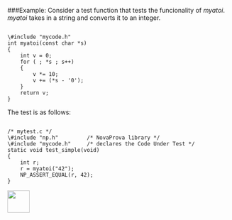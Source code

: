 ###Example: 
  Consider a test function that tests the funcionality of <I>myatoi</I>. <I>myatoi</I> takes in a 
  string and converts it to an integer.
<pre><code>
\#include "mycode.h"
int myatoi(const char *s)
{
    int v = 0;
    for ( ; *s ; s++)
    {
        v *= 10;
        v += (*s - '0');
    }
    return v;
}
</pre></code>

The test is as follows:
<pre><code>
/* mytest.c */
\#include "np.h"         /* NovaProva library */
\#include "mycode.h"     /* declares the Code Under Test */
static void test_simple(void)
{
    int r;
    r = myatoi("42");
    NP_ASSERT_EQUAL(r, 42);
}
</pre></code>


[<img src="https://cloud.githubusercontent.com/assets/14101008/10718970/e8253ecc-7b43-11e5-8fcb-af3acab64686.png" width="50" height="50"></img>](https://github.com/hariniiyer/CSCI-5828_Presentation2_Testing-Frameworks/blob/master/NovaProvaMock.md)
